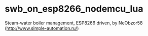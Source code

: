 # swb_on_esp8266_nodemcu_lua
Steam-water boiler management, ESP8266 driven, by NeObzor58 (http://www.simple-automation.ru/)
